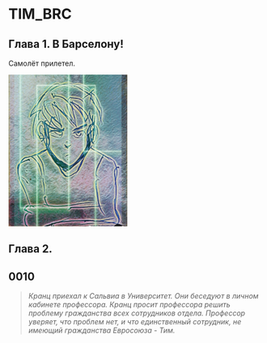 # TIM_BRC

## Глава 1. В Барселону!

Самолёт прилетел.

<img src="./Images/tim-01.jpg" alt="Тим, набросок" style="height: 300px;"/>

## Глава 2.

## 0010

>_Кранц приехал к Сальвиа в Университет. Они беседуют 
в личном кабинете профессора. Кранц просит профессора 
решить проблему гражданства всех сотрудников отдела. Профессор
уверяет, что проблем нет, и что единственный сотрудник, не
имеющий гражданства Евросоюза - Тим._


<!--  test -->
